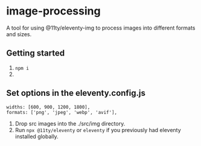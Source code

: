 # image-processing

A tool for using @11ty/eleventy-img to process images into different formats and sizes.

## Getting started

1. `npm i`
2.

## Set options in the eleventy.config.js

```
widths: [600, 900, 1200, 1800],
formats: ['png', 'jpeg', 'webp', 'avif'],
```

1. Drop src images into the ./src/img directory.
1. Run `npx @11ty/eleventy` or `eleventy` if you previously had eleventy installed globally.
